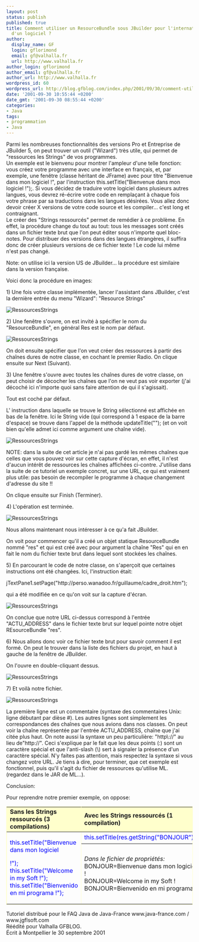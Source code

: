 ```yaml
---
layout: post
status: publish
published: true
title: Comment utiliser un ResourceBundle sous JBuilder pour l'internationalisation
  d'un logiciel ?
author:
  display_name: GF
  login: gflorimond
  email: gf@valhalla.fr
  url: http://www.valhalla.fr
author_login: gflorimond
author_email: gf@valhalla.fr
author_url: http://www.valhalla.fr
wordpress_id: 60
wordpress_url: http://blog.gfblog.com/index.php/2001/09/30/comment-utiliser-un-resourcebundle-sous-jbuilder-pour-linternationalisation-dun-logiciel/
date: '2001-09-30 10:55:44 +0200'
date_gmt: '2001-09-30 08:55:44 +0200'
categories:
- Java
tags:
- programmation
- Java
---
```

<p>Parmi les nombreuses fonctionnalit&eacute;s des versions Pro et Entreprise de JBuilder 5, on peut trouver un outil (&quot;Wizard&quot;) tr&egrave;s utile, qui permet de &quot;ressources les Strings&quot; de vos programmes.<br />
  Un exemple est le bienvenu pour montrer l'ampleur d'une telle fonction: vous cr&eacute;ez votre programme avec une interface en fran&ccedil;ais, et, par exemple, une fen&ecirc;tre (classe h&eacute;ritant de JFrame) avec pour titre &quot;Bienvenue dans mon logiciel !&quot;, par l'instruction <span class="Code">this.setTitle(&quot;Bienvenue dans mon logiciel !&quot;);</span>. Si vous d&eacute;cidez de traduire votre logiciel dans plusieurs autres langues, vous devrez r&eacute;-&eacute;crire votre code en rempla&ccedil;ant &agrave; chaque fois votre phrase par sa traductions dans les langues d&eacute;sir&eacute;es. Vous allez donc devoir cr&eacute;er X versions de votre code source et les compiler... c'est long et contraignant.<br />
  Le cr&eacute;er des &quot;Strings ressourc&eacute;s&quot; permet de rem&eacute;dier &agrave; ce probl&egrave;me. En effet, la proc&eacute;dure change du tout au tout: tous les messages sont cr&eacute;&eacute;s dans un fichier texte brut que l'on peut &eacute;diter sous n'importe quel bloc-notes. Pour distribuer des versions dans des langues &eacute;trang&egrave;res, il suffira donc de cr&eacute;er plusieurs versions de ce fichier texte ! Le code lui m&ecirc;me n'est pas chang&eacute;.</p>
<p>Note: on utilise ici la version US de JBuilder... la proc&eacute;dure est similaire dans la version fran&ccedil;aise.</p>
<p>Voici donc la proc&eacute;dure en images:</p>
<p>1) Une fois votre classe impl&eacute;ment&eacute;e, lancer l'assistant dans JBuilder, c'est la derni&egrave;re entr&eacute;e du menu &quot;Wizard&quot;: &quot;Resource Strings&quot; </p>
<p><img alt="RessourcesStrings" src="./ressources/java/old/faq/jbuilder_resstrings/resstrings1.jpg" /></p>
<p>2) Une fen&ecirc;tre s'ouvre, on est invit&eacute; &agrave; sp&eacute;cifier le nom du &quot;ResourceBundle&quot;, en g&eacute;n&eacute;ral Res est le nom par d&eacute;faut.</p>
<p><img alt="RessourcesStrings" src="./ressources/java/old/faq/jbuilder_resstrings/resstrings2.jpg" /></p>
<p>On doit ensuite sp&eacute;cifier que l'on veut cr&eacute;er des ressources &agrave; partir des cha&icirc;nes dures de notre classe, en cochant le premier Radio. On clique ensuite sur Next (Suivant).</p>
<p>3) Une fen&ecirc;tre s'ouvre avec toutes les cha&icirc;nes dures de votre classe, on peut choisir de d&eacute;cocher les cha&icirc;nes que l'on ne veut pas voir exporter (j'ai d&eacute;coch&eacute; ici n'importe quoi sans faire attention de qui il s'agissait).</p>
<p>Tout est coch&eacute; par d&eacute;faut.</p>
<p>L' instruction dans laquelle se trouve le String s&eacute;lectionn&eacute; est affich&eacute;e en bas de la fen&ecirc;tre. Ici le String vide (qui correspond &agrave; 1 espace de la barre d'espace) se trouve dans l'appel de la m&eacute;thode updateTitle(&quot;&quot;); (et on voit bien qu'elle admet ici comme argument une cha&icirc;ne vide).</p>
<p><img alt="RessourcesStrings" src="./ressources/java/old/faq/jbuilder_resstrings/resstrings3.jpg" /></p>
<p>NOTE: dans la suite de cet article je n'ai pas gard&eacute; les m&ecirc;mes cha&icirc;nes que celles que vous pouvez voir sur cette capture d'&eacute;cran, en effet, il n'est d'aucun int&eacute;r&ecirc;t de ressources les cha&icirc;nes affich&eacute;es ci-contre. J'utilise dans la suite de ce tutoriel un exemple concret, sur une URL, ce qui est vraiment plus utile: pas besoin de recompiler le programme &agrave; chaque changement d'adresse du site !!</p>
<p>On clique ensuite sur Finish (Terminer).</p>
<p>4) L'op&eacute;ration est termin&eacute;e.</p>
<p><img alt="RessourcesStrings" src="./ressources/java/old/faq/jbuilder_resstrings/resstrings4.jpg" /></p>
<p>Nous allons maintenant nous int&eacute;resser &agrave; ce qu'a fait JBuilder.</p>
<p>On voit pour commencer qu'il a cr&eacute;&eacute; un objet statique ResourceBundle nomm&eacute; &quot;res&quot; et qui est cr&eacute;&eacute; avec pour argument la cha&icirc;ne &quot;Res&quot; qui en en fait le nom du fichier texte brut dans lequel sont stock&eacute;es les cha&icirc;nes.</p>
<p>5) En parcourant le code de notre classe, on s'aper&ccedil;oit que certaines instructions ont &eacute;t&eacute; chang&eacute;es. Ici, l'instruction &eacute;tait:</p>
<p class="Code">jTextPane1.setPage(&quot;http://perso.wanadoo.fr/guillaume/cadre_droit.htm&quot;);</p>
<p>qui a &eacute;t&eacute; modifi&eacute;e en ce qu'on voit sur la capture d'&eacute;cran.</p>
<p><img alt="RessourcesStrings" src="./ressources/java/old/faq/jbuilder_resstrings/resstrings5.jpg" /></p>
<p>On conclue que notre URL ci-dessus correspond &agrave; l'entr&eacute;e &quot;ACTU_ADDRESS&quot; dans le fichier texte brut sur lequel pointe notre objet REsourceBundle &quot;res&quot;.</p>
<p>6) Nous allons donc voir ce fichier texte brut pour savoir comment il est form&eacute;. On peut le trouver dans la liste des fichiers du projet, en haut &agrave; gauche de la fen&ecirc;tre de JBuilder.</p>
<p>On l'ouvre en double-cliquant dessus.</p>
<p><img alt="RessourcesStrings" src="./ressources/java/old/faq/jbuilder_resstrings/resstrings6.jpg" /></p>
<p>7) Et voil&agrave; notre fichier.</p>
<p><img alt="RessourcesStrings" src="./ressources/java/old/faq/jbuilder_resstrings/resstrings7.jpg" /></p>
<p>La premi&egrave;re ligne est un commentaire (syntaxe des commentaires Unix: ligne d&eacute;butant par di&egrave;se #). Les autres lignes sont simplement les correspondances des cha&icirc;nes que nous avions dans nos classes. On peut voir la cha&icirc;ne repr&eacute;sent&eacute;e par l'entr&eacute;e ACTU_ADDRESS, cha&icirc;ne que j'ai cit&eacute;e plus haut. On note aussi la syntaxe un peu particuli&egrave;re: &quot;http\://&quot; au lieu de&quot;http://&quot;. Ceci s'explique par le fait que les deux points (:) sont un caract&egrave;re sp&eacute;cial et que l'anti-slash (\) sert &agrave; signaler la pr&eacute;sence d'un caract&egrave;re sp&eacute;cial. N'y faites pas attention, mais respectez la syntaxe si vous changez votre URL. Je tiens &agrave; dire, pour terminer, que cet exemple est fonctionnel, puis qu'il s'agit du fichier de ressources qu'utilise ML. (regardez dans le JAR de ML...).</p>
<p>Conclusion:</p>
<p>Pour reprendre notre premier exemple, on oppose:</p>
<table width="100%" border="1" cellspacing="0" bordercolor="#FFFFCC">
<tr bgcolor="#FFFFCC">
<td><b>Sans les Strings ressourc&eacute;s (3 compilations)</b></td>
<td><b>Avec les Strings ressourc&eacute;s (1 compilation)</b></td>
</tr>
<tr>
<td rowspan="2">
<p class="Code"><font color="#0000FF"> this.setTitle(&quot;Bienvenue dans mon logiciel</p>
<p>        !&quot;);<br />
        this.setTitle(&quot;Welcome in my Soft !&quot;);<br />
        this.setTitle(&quot;Bienvenido en mi programa !&quot;); </font></p>
</td>
<td><font color="#0000FF" class="Code">this.setTitle(res.getString(&quot;BONJOUR&quot;));</font></td>
</tr>
<tr>
<td>
<p><i>Dans le fichier de propri&eacute;t&eacute;s:</i><br />
        <span class="Code">BONJOUR=Bienvenue dans mon logiciel !<br />
        BONJOUR=Welcome in my Soft !<br />
        BONJOUR=Bienvenido en mi programa !</span></p>
</td>
</tr>
</table>
<p>Tutoriel distribu&eacute; pour le FAQ Java de Java-France www.java-france.com / www.jgflsoft.com<br />
  R&eacute;&eacute;dit&eacute; pour Valhalla GFBLOG. <br />
  &Eacute;crit &agrave; Montpellier le 30 septembre 2001</p>
